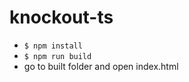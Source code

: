 # knockout-ts

  * `$ npm install`
  * `$ npm run build`
  * go to built folder and open index.html
